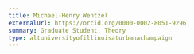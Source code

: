 ```yaml
---
title: Michael-Henry Wentzel
externalUrl: https://orcid.org/0000-0002-8051-9296
summary: Graduate Student, Theory
type: altuniversityofillinoisaturbanachampaign
---
```

